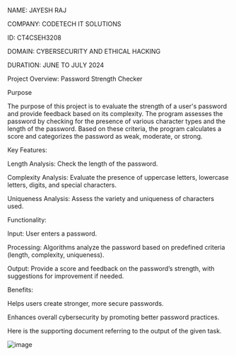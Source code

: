 NAME: JAYESH RAJ

COMPANY: CODETECH IT SOLUTIONS

ID: CT4CSEH3208

DOMAIN: CYBERSECURITY AND ETHICAL HACKING

DURATION: JUNE TO JULY 2024

Project Overview: Password Strength Checker


Purpose


The purpose of this project is to evaluate the strength of a user's password and provide feedback based on its complexity. The program assesses the password by checking for the presence of various character types and the length of the password. Based on these criteria, the program calculates a score and categorizes the password as weak, moderate, or strong.


Key Features:


Length Analysis: Check the length of the password.


Complexity Analysis: Evaluate the presence of uppercase letters, lowercase letters, digits, and special characters.


Uniqueness Analysis: Assess the variety and uniqueness of characters used.


Functionality:


Input: User enters a password.


Processing: Algorithms analyze the password based on predefined criteria (length, complexity, uniqueness).


Output: Provide a score and feedback on the password’s strength, with suggestions for improvement if needed.


Benefits:


Helps users create stronger, more secure passwords.


Enhances overall cybersecurity by promoting better password practices.


Here is the supporting document referring to the output of the given task.


![image](https://github.com/user-attachments/assets/12a050b1-695a-4935-a64f-06d88c04404c)


